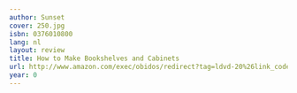 ```yaml
---
author: Sunset
cover: 250.jpg
isbn: 0376010800
lang: nl
layout: review
title: How to Make Bookshelves and Cabinets
url: http://www.amazon.com/exec/obidos/redirect?tag=ldvd-20%26link_code=xm2%26camp=2025%26creative=165953%26path=http://www.amazon.com/gp/redirect.html%253fASIN=0376010800%2526tag=ldvd-20%2526lcode=xm2%2526cID=2025%2526ccmID=165953%2526location=/o/ASIN/0376010800%25253FSubscriptionId=0VJDVJ14KM0P0VXDCQ82
year: 0
---
```


